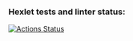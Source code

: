 ### Hexlet tests and linter status:
[![Actions Status](https://github.com/Fil-Rocks/frontend-project-lvl1/workflows/hexlet-check/badge.svg)](https://github.com/Fil-Rocks/frontend-project-lvl1/actions)